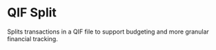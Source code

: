 # QIF Split

Splits transactions in a QIF file to support budgeting and more granular financial tracking.

